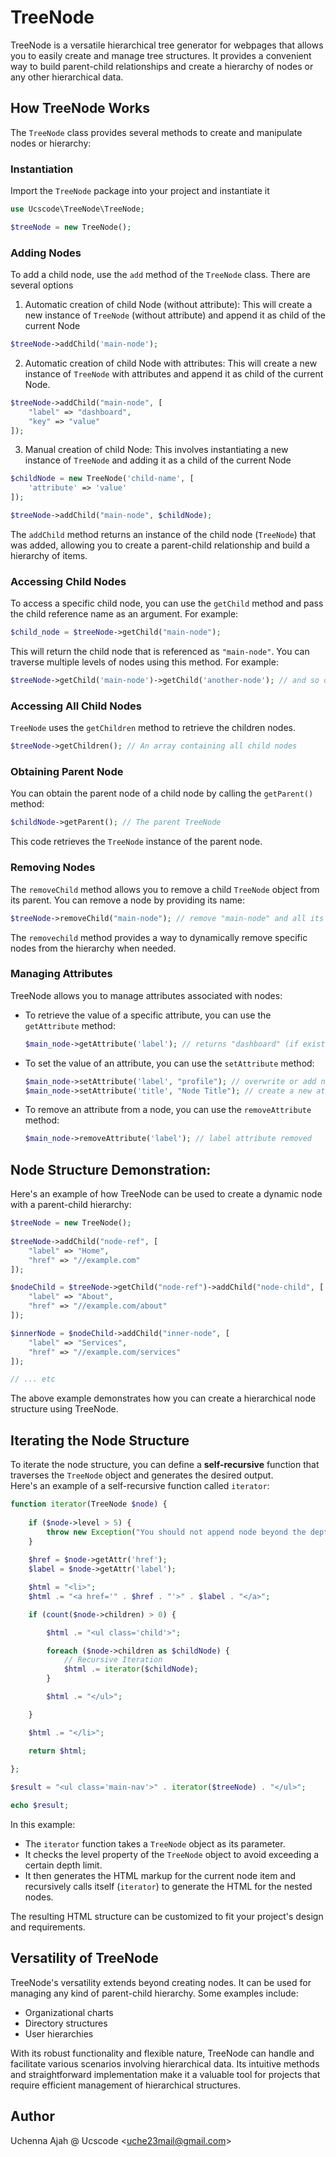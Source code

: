 # TreeNode

TreeNode is a versatile hierarchical tree generator for webpages that allows you to easily create and manage tree structures. It provides a convenient way to build parent-child relationships and create a hierarchy of nodes or any other hierarchical data.

## How TreeNode Works

The `TreeNode` class provides several methods to create and manipulate nodes or hierarchy:

### Instantiation

Import the `TreeNode` package into your project and instantiate it

```php
use Ucscode\TreeNode\TreeNode;

$treeNode = new TreeNode();
```

### Adding Nodes

To add a child node, use the `add` method of the `TreeNode` class. There are several options

1. Automatic creation of child Node (without attribute): This will create a new instance of `TreeNode` (without attribute) and append it as child of the current Node

```php
$treeNode->addChild('main-node');
```

2. Automatic creation of child Node with attributes: This will create a new instance of `TreeNode` with attributes and append it as child of the current Node.

```php
$treeNode->addChild("main-node", [
	"label" => "dashboard",
	"key" => "value"
]);
```
3. Manual creation of child Node: This involves instantiating a new instance of `TreeNode` and adding it as a child of the current Node

```php
$childNode = new TreeNode('child-name', [
    'attribute' => 'value'
]);

$treeNode->addChild("main-node", $childNode);
```

The `addChild` method returns an instance of the child node (`TreeNode`) that was added, allowing you to create a parent-child relationship and build a hierarchy of items.

### Accessing Child Nodes

To access a specific child node, you can use the `getChild` method and pass the child reference name as an argument. For example:

```php
$child_node = $treeNode->getChild("main-node");
```

This will return the child node that is referenced as `"main-node"`. You can traverse multiple levels of nodes using this method. For example:

```php
$treeNode->getChild('main-node')->getChild('another-node'); // and so on
```

### Accessing All Child Nodes

`TreeNode` uses the `getChildren` method to retrieve the children nodes.

```php
$treeNode->getChildren(); // An array containing all child nodes
```

### Obtaining Parent Node

You can obtain the parent node of a child node by calling the `getParent()` method:

```php
$childNode->getParent(); // The parent TreeNode
```

This code retrieves the `TreeNode` instance of the parent node.

### Removing Nodes

The `removeChild` method allows you to remove a child `TreeNode` object from its parent. You can remove a node by providing its name:

```php
$treeNode->removeChild("main-node"); // remove "main-node" and all its children
```

The `removechild` method provides a way to dynamically remove specific nodes from the hierarchy when needed.

### Managing Attributes

TreeNode allows you to manage attributes associated with nodes:

- To retrieve the value of a specific attribute, you can use the `getAttribute` method:

  ```php
  $main_node->getAttribute('label'); // returns "dashboard" (if exists)
  ```

- To set the value of an attribute, you can use the `setAttribute` method:

  ```php
  $main_node->setAttribute('label', "profile"); // overwrite or add new label attribute
  $main_node->setAttribute('title', "Node Title"); // create a new attribute named "title"
  ```

- To remove an attribute from a node, you can use the `removeAttribute` method:

  ```php
  $main_node->removeAttribute('label'); // label attribute removed
  ```

## Node Structure Demonstration:

Here's an example of how TreeNode can be used to create a dynamic node with a parent-child hierarchy:

```php
$treeNode = new TreeNode();
	
$treeNode->addChild("node-ref", [
    "label" => "Home",
    "href" => "//example.com"
]);

$nodeChild = $treeNode->getChild("node-ref")->addChild("node-child", [
    "label" => "About",
    "href" => "//example.com/about"
]);

$innerNode = $nodeChild->addChild("inner-node", [
    "label" => "Services",
    "href" => "//example.com/services"
]);

// ... etc
```

The above example demonstrates how you can create a hierarchical node structure using TreeNode.

## Iterating the Node Structure

To iterate the node structure, you can define a **self-recursive** function that traverses the `TreeNode` object and generates the desired output.\
Here's an example of a self-recursive function called `iterator`:

```php
function iterator(TreeNode $node) {
    
    if ($node->level > 5) {
        throw new Exception("You should not append node beyond the depth of 5 levels");
    }
    
    $href = $node->getAttr('href');
    $label = $node->getAttr('label');

    $html = "<li>";
    $html .= "<a href='" . $href . "'>" . $label . "</a>";

    if (count($node->children) > 0) {

        $html .= "<ul class='child'>";

        foreach ($node->children as $childNode) {
            // Recursive Iteration
            $html .= iterator($childNode);
        }

        $html .= "</ul>";

    }

    $html .= "</li>";

    return $html;
    
};

$result = "<ul class='main-nav'>" . iterator($treeNode) . "</ul>";

echo $result;
```

In this example: 

- The `iterator` function takes a `TreeNode` object as its parameter. 
- It checks the level property of the `TreeNode` object to avoid exceeding a certain depth limit. 
- It then generates the HTML markup for the current node item and recursively calls itself (`iterator`) to generate the HTML for the nested nodes.

The resulting HTML structure can be customized to fit your project's design and requirements.

## Versatility of TreeNode

TreeNode's versatility extends beyond creating nodes. It can be used for managing any kind of parent-child hierarchy. Some examples include:

- Organizational charts
- Directory structures
- User hierarchies

With its robust functionality and flexible nature, TreeNode can handle and facilitate various scenarios involving hierarchical data. Its intuitive methods and straightforward implementation make it a valuable tool for projects that require efficient management of hierarchical structures.

## Author

Uchenna Ajah @ Ucscode &lt;uche23mail@gmail.com&gt;

